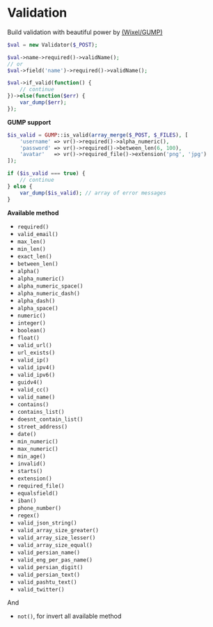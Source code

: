 # Validation

Build validation with beautiful 
power by [(Wixel/GUMP)](https://github.com/Wixel/GUMP)

```php
$val = new Validator($_POST);

$val->name->required()->validName();
// or
$val->field('name')->required()->validName();

$val->if_valid(function() {
    // continue
})->else(function($err) {
    var_dump($err);
});
```

**GUMP support**
```php
$is_valid = GUMP::is_valid(array_merge($_POST, $_FILES), [
    'username' => vr()->required()->alpha_numeric(),
    'password' => vr()->required()->between_len(6, 100),
    'avatar'   => vr()->required_file()->extension('png', 'jpg')
]);

if ($is_valid === true) {
    // continue
} else {
    var_dump($is_valid); // array of error messages
}
```
**Available method**

- `required()`
- `valid_email()`
- `max_len()`
- `min_len()`
- `exact_len()`
- `between_len()`
- `alpha()`
- `alpha_numeric()`
- `alpha_numeric_space()`
- `alpha_numeric_dash()`
- `alpha_dash()`
- `alpha_space()`
- `numeric()`
- `integer()`
- `boolean()`
- `float()`
- `valid_url()`
- `url_exists()`
- `valid_ip()`
- `valid_ipv4()`
- `valid_ipv6()`
- `guidv4()`
- `valid_cc()`
- `valid_name()`
- `contains()`
- `contains_list()`
- `doesnt_contain_list()`
- `street_address()`
- `date()`
- `min_numeric()`
- `max_numeric()`
- `min_age()`
- `invalid()`
- `starts()`
- `extension()`
- `required_file()`
- `equalsfield()`
- `iban()`
- `phone_number()`
- `regex()`
- `valid_json_string()`
- `valid_array_size_greater()`
- `valid_array_size_lesser()`
- `valid_array_size_equal()`
- `valid_persian_name()`
- `valid_eng_per_pas_name()`
- `valid_persian_digit()`
- `valid_persian_text()`
- `valid_pashtu_text()`
- `valid_twitter()`

And
- `not()`, for invert all available method
